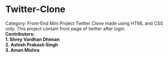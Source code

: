 # Twitter-Clone<br>
Category: Front-End Mini Project
Twitter Clone made using HTML and CSS only. This project contain front page of twitter after login. <br>
 <strong>Contributors:<strong> <br>
    1. Shrey Vardhan Dhiman<br>
    2. Ashish Prakash Singh<br>
    3. Aman Mishra
